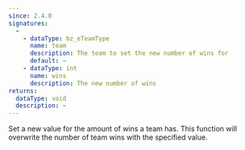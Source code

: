 ```yaml
---
since: 2.4.0
signatures:
  -
    - dataType: bz_eTeamType
      name: team
      description: The team to set the new number of wins for
      default: ~
    - dataType: int
      name: wins
      description: The new number of wins
returns:
  dataType: void
  description: ~
---
```


Set a new value for the amount of wins a team has. This function will overwrite the number of team wins with the specified value.
